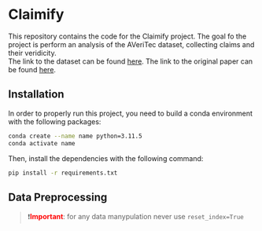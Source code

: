 # Claimify
This repository contains the code for the Claimify project. The goal fo the project is perform an analysis of the
AVeriTec dataset, collecting claims and their veridicity. <br>
The link to the dataset can be found [here](https://fever.ai/dataset/averitec.html). 
The link to the original paper can be found [here](https://arxiv.org/abs/2305.13117).
## Installation
In order to properly run this project, you need to build a conda environment with the following packages:
```bash
conda create --name name python=3.11.5
conda activate name
```
Then, install the dependencies with the following command:
```bash
pip install -r requirements.txt
```
## Data Preprocessing
> ❗️<span style="color:red">**Important**</span>:
> for any data manypulation never use `reset_index=True`

